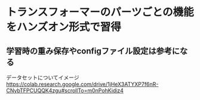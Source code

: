 # トランスフォーマーのパーツごとの機能をハンズオン形式で習得
## 学習時の重み保存やconfigファイル設定は参考になる
データセットについてイメージ
https://colab.research.google.com/drive/1jHeX3ATYXP7f6nR-CNybTFPCUQQK4zgu#scrollTo=m0nPohKidiz4
